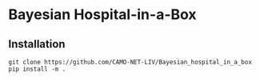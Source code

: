 # Bayesian Hospital-in-a-Box

## Installation 
```git clone https://github.com/CAMO-NET-LIV/Bayesian_hospital_in_a_box```
```pip install -m .```